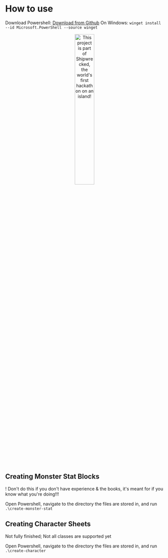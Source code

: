 # How to use
Download Powershell:
[Download from Github](https://github.com/PowerShell/PowerShell/releases)
On Windows: `winget install --id Microsoft.PowerShell --source winget`



<div align="center">
  <a href="https://shipwrecked.hackclub.com/?t=ghrm" target="_blank">
    <img src="https://hc-cdn.hel1.your-objectstorage.com/s/v3/739361f1d440b17fc9e2f74e49fc185d86cbec14_badge.png" 
         alt="This project is part of Shipwrecked, the world's first hackathon on an island!" 
         style="width: 35%;">
  </a>
</div>

## Creating Monster Stat Blocks

! Don't do this if you don't have experience & the books, it's meant for if you know what you're doing!!!

Open Powershell, navigate to the directory the files are stored in, and run `.\create-monster-stat`

## Creating Character Sheets

Not fully finished; Not all classes are supported yet

Open Powershell, navigate to the directory the files are stored in, and run `.\create-character`